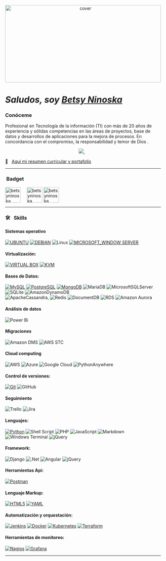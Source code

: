 <div align="center">
<img width="100%" height = "250px" src="" alt="cover" />
</div>

# *Saludos, soy [Betsy Ninoska](https://www.linkedin.com/in/betsy-ninoska-palencia/)*
### Conóceme
<div>

<p align="justify">

Profesional en Tecnología de la información (TI) con más de 20 años de experiencia y sólidas competencias en las áreas de proyectos, base de datos y desarrollos de aplicaciones para la mejora de procesos. En concordancia
con el compromiso, la responsabilidad y temor de Dios .

<p align='center'>
  <a href="https://www.linkedin.com/in/betsy-ninoska-palencia-1aa817123">
   <img src="https://img.shields.io/badge/linkedin-%230077B5.svg?&style=for-the-badge&logo=linkedin&logoColor=white" />
  </a>&nbsp;&nbsp;
  
</p>

📄 &nbsp;  [Aquí mi resumen curricular y portafolío](betsyninoska.github.io)

</p>
</div>
<hr>




<h3 align="left"> &nbsp;Badget</h3>
<p align="left">
<a href="https://www.credly.com/users/betsy-ninoska/badges" target="blank"><img align="center" src="https://img.icons8.com/?size=100&id=imamZukNSZr3&format=png&color=000000" alt="betsyninoska" height="50" width="50" /></a> &nbsp;&nbsp;&nbsp;
<a href="https://learn.microsoft.com/es-es/users/betsypalencia-3192/transcript/d954qclqkqx5x4k" target="blank"><img align="center" src="https://img.icons8.com/?size=100&id=22989&format=png&color=000000" alt="betsyninoska" height="50" width="50" /></a>
<a href="https://www.cloudskillsboost.google/public_profiles/bab48b2c-0a30-4724-9b99-f0abea9e5d2f" target="blank"><img align="center" src="https://img.icons8.com/?size=100&id=WHRLQdbEXQ16&format=png&color=000000" alt="betsyninoska" height="50" width="50" /></a>

</p>

<hr>


<h3 align="left">🛠 &nbsp; Skills</h3>

#### Sistemas operativo
[![UBUNTU](https://img.shields.io/badge/UBUNTU-EB6F1F?style=for-the-badge&logo=ubuntu&logoColor=white)](https://ubuntu.com/) [![DEBIAN](https://img.shields.io/badge/DEBIAN-A3002E?style=for-the-badge&logo=debian&logoColor=white)](https://www.debian.org/index.es.html) ![Linux](https://img.shields.io/badge/Linux-FCC624?style=for-the-badge&logo=linux&logoColor=black) [![MICROSOFT_WINDOW SERVER](https://img.shields.io/badge/MICROSOFT_WINDOW_SERVER-0067B8?style=for-the-badge&logo=windows&logoColor=white)](https://www.microsoft.com/es-es/windows-server)

#### Virtualización:
[![VIRTUAL BOX](https://img.shields.io/badge/VIRTUAL_BOX-173761?style=for-the-badge&logo=virtualbox&logoColor=white)](https://www.virtualbox.org/) [![KVM](https://img.shields.io/badge/KVM-CC0000?style=for-the-badge&logo=kvm&logoColor=white)](https://www.linux-kvm.org/page/Main_Page)

#### Bases de Datos:
[![MySQL](https://img.shields.io/badge/MySQL-00000F?style=for-the-badge&logo=mysql&logoColor=white)](https://www.mysql.com/) [![PostgreSQL](https://img.shields.io/badge/PostgreSQL-31648C?style=for-the-badge&logo=postgresql&logoColor=white)](https://www.postgresql.org/) [![MongoDB](https://img.shields.io/badge/MongoDB-4EA94B?style=for-the-badge&logo=mongodb&logoColor=white)](https://www.mongodb.com/) ![MariaDB](https://img.shields.io/badge/MariaDB-003545?style=for-the-badge&logo=mariadb&logoColor=white)
![MicrosoftSQLServer](https://img.shields.io/badge/Microsoft%20SQL%20Server-CC2927?style=for-the-badge&logo=microsoft%20sql%20server&logoColor=white) ![SQLite](https://img.shields.io/badge/sqlite-%2307405e.svg?style=for-the-badge&logo=sqlite&logoColor=white)
![AmazonDynamoDB](https://img.shields.io/badge/Amazon%20DynamoDB-4053D6?style=for-the-badge&logo=Amazon%20DynamoDB&logoColor=white)  
![ApacheCassandra](https://img.shields.io/badge/cassandra-%231287B1.svg?style=for-the-badge&logo=apache-cassandra&logoColor=white), ![Redis](https://img.shields.io/badge/redis-%23DD0031.svg?style=for-the-badge&logo=redis&logoColor=white)
![DocumentDB](https://img.shields.io/badge/Amazon%20DocumentDB-C925D1.svg?style=for-the-badge&logo=Amazon-DocumentDB&logoColor=white)
![RDS](https://img.shields.io/badge/Amazon%20RDS-527FFF.svg?style=for-the-badge&logo=Amazon-RDS&logoColor=white)
![Amazon Aurora](https://img.shields.io/badge/amazon-aurora)


#### Análisis de datos

![Power Bi](https://img.shields.io/badge/power_bi-F2C811?style=for-the-badge&logo=powerbi&logoColor=black)

#### Migraciones
![Amazon DMS](https://img.shields.io/badge/amazon-DMS)
![AWS STC](https://img.shields.io/badge/AWS-STC)



#### Cloud computing
![AWS](https://img.shields.io/badge/AWS-%23FF9900.svg?style=for-the-badge&logo=amazon-aws&logoColor=white) ![Azure](https://img.shields.io/badge/azure-%230072C6.svg?style=for-the-badge&logo=microsoftazure&logoColor=white) ![Google Cloud](https://img.shields.io/badge/GoogleCloud-%234285F4.svg?style=for-the-badge&logo=google-cloud&logoColor=white) ![PythonAnywhere](https://img.shields.io/badge/pythonanywhere-%232F9FD7.svg?style=for-the-badge&logo=pythonanywhere&logoColor=151515)

#### Control de versiones:
[![Git](https://img.shields.io/badge/Git-F05032?style=for-the-badge&logo=git&logoColor=white)](https://git-scm.com/)
![GitHub](https://img.shields.io/badge/github-%23121011.svg?style=for-the-badge&logo=github&logoColor=white)

#### Seguimiento
![Trello](https://img.shields.io/badge/Trello-%23026AA7.svg?style=for-the-badge&logo=Trello&logoColor=white) 
![Jira](https://img.shields.io/badge/jira-%230A0FFF.svg?style=for-the-badge&logo=jira&logoColor=white)

#### Lenguajes:
[![Python](https://img.shields.io/badge/Python-366C9C?style=for-the-badge&logo=python&logoColor=white)](https://www.python.org/)
![Shell Script](https://img.shields.io/badge/shell_script-%23121011.svg?style=for-the-badge&logo=gnu-bash&logoColor=white)
![PHP](https://img.shields.io/badge/php-%23777BB4.svg?style=for-the-badge&logo=php&logoColor=white)
![JavaScript](https://img.shields.io/badge/javascript-%23323330.svg?style=for-the-badge&logo=javascript&logoColor=%23F7DF1E)
![Markdown](https://img.shields.io/badge/markdown-%23000000.svg?style=for-the-badge&logo=markdown&logoColor=white)
![Windows Terminal](https://img.shields.io/badge/Windows%20Terminal-%234D4D4D.svg?style=for-the-badge&logo=windows-terminal&logoColor=white)
![jQuery](https://img.shields.io/badge/jquery-%230769AD.svg?style=for-the-badge&logo=jquery&logoColor=white)


#### Framework:
![Django](https://img.shields.io/badge/django-%23092E20.svg?style=for-the-badge&logo=django&logoColor=white)
![.Net](https://img.shields.io/badge/.NET-5C2D91?style=for-the-badge&logo=.net&logoColor=white)
![Angular](https://img.shields.io/badge/angular-%23DD0031.svg?style=for-the-badge&logo=angular&logoColor=white)
![jQuery](https://img.shields.io/badge/jquery-%230769AD.svg?style=for-the-badge&logo=jquery&logoColor=white)


#### Herramientas Api:
[![Postman](https://img.shields.io/badge/Postman-FF6C37?style=for-the-badge&logo=postman&logoColor=white)](https://www.postman.com/) 


#### Lenguaje Markup:
[![HTML5](https://img.shields.io/badge/HTML5-E34F26?style=for-the-badge&logo=html5&logoColor=white)](https://www.w3schools.com/html/) [![YAML](https://img.shields.io/badge/YAML-000000?style=for-the-badge&logo=yaml&logoColor=white)](https://yaml.org/)



#### Automatización y orquestación:
[![Jenkins](https://img.shields.io/badge/Jenkins-334D5A?style=for-the-badge&logo=jenkins&logoColor=white)](https://www.jenkins.io/) [![Docker](https://img.shields.io/badge/Docker-0073EC?style=for-the-badge&logo=docker&logoColor=white)](https://www.docker.com/) [![Kubernetes](https://img.shields.io/badge/Kubernetes-326DE6?style=for-the-badge&logo=kubernetes&logoColor=white)](https://kubernetes.io/es/) [![Terraform](https://img.shields.io/badge/Terraform-7B42BC?style=for-the-badge&logo=terraform&logoColor=white)](https://www.terraform.io/) 

#### Herramientas de monitoreo:
[![Nagios](https://img.shields.io/badge/Nagios-EE1C25?style=for-the-badge&logo=nagios&logoColor=white)](https://www.nagios.org/) [![Grafana](https://img.shields.io/badge/Grafana-000000?style=for-the-badge&logo=grafana&logoColor=white)](https://www.nagios.org/)
<hr>
